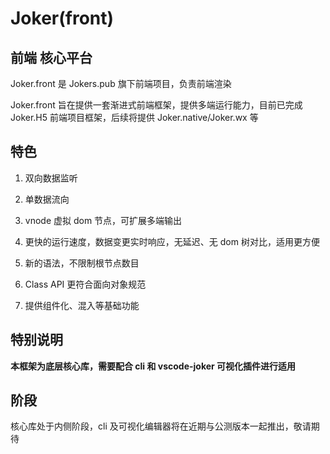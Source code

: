 # Joker(front)

## 前端 核心平台

Joker.front 是 Jokers.pub 旗下前端项目，负责前端渲染

Joker.front 旨在提供一套渐进式前端框架，提供多端运行能力，目前已完成 Joker.H5 前端项目框架，后续将提供 Joker.native/Joker.wx 等

## 特色

1. 双向数据监听

2. 单数据流向

3. vnode 虚拟 dom 节点，可扩展多端输出

4. 更快的运行速度，数据变更实时响应，无延迟、无 dom 树对比，适用更方便

5. 新的语法，不限制根节点数目

6. Class API 更符合面向对象规范

7. 提供组件化、混入等基础功能

## 特别说明

**本框架为底层核心库，需要配合 cli 和 vscode-joker 可视化插件进行适用**

## 阶段

核心库处于内侧阶段，cli 及可视化编辑器将在近期与公测版本一起推出，敬请期待
